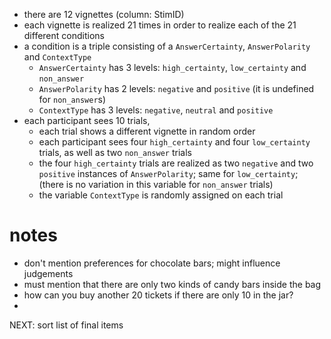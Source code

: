 - there are 12 vignettes (column: StimID)
- each vignette is realized 21 times in order to realize each of the 21 different conditions
- a condition is a triple consisting of a `AnswerCertainty`, `AnswerPolarity` and `ContextType`
  + `AnswerCertainty` has 3 levels: `high_certainty`, `low_certainty` and `non_answer`
  + `AnswerPolarity` has 2 levels: `negative` and `positive` (it is undefined for `non_answer`s)
  + `ContextType` has 3 levels: `negative`, `neutral` and `positive`
- each participant sees 10 trials, 
  + each trial shows a different vignette in random order
  + each participant sees four `high_certainty` and four `low_certainty` trials, as well as two `non_answer` trials
  + the four `high_certainty` trials are realized as two `negative` and two `positive` instances of `AnswerPolarity`; same for `low_certainty`; (there is no variation in this variable for `non_answer` trials)
  + the variable `ContextType` is randomly assigned on each trial


# notes
- don't mention preferences for chocolate bars; might influence judgements
- must mention that there are only two kinds of candy bars inside the bag
- how can you buy another 20 tickets if there are only 10 in the jar?
- 

NEXT: sort list of final items
